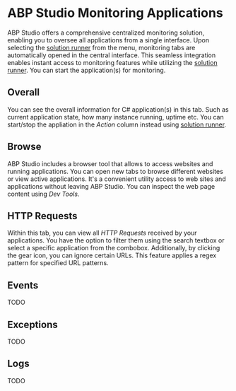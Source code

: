 # ABP Studio Monitoring Applications

ABP Studio offers a comprehensive centralized monitoring solution, enabling you to oversee all applications from a single interface. Upon selecting the [solution runner](./solution-explorer.md) from the menu, monitoring tabs are automatically opened in the central interface. This seamless integration enables instant access to monitoring features while utilizing the [solution runner](./solution-explorer.md). You can start the application(s) for monitoring.

## Overall

You can see the overall information for C# application(s) in this tab. Such as current application state, how many instance running, uptime etc. You can start/stop the appliation in the *Action* column instead using [solution runner](./solution-explorer.md).

## Browse

ABP Studio includes a browser tool that allows to access websites and running applications. You can open new tabs to browse different websites or view active applications. It's a convenient utility access to web sites and applications without leaving ABP Studio. You can inspect the web page content using *Dev Tools*.

## HTTP Requests

Within this tab, you can view all *HTTP Requests* received by your applications. You have the option to filter them using the search textbox or select a specific application from the combobox. Additionally, by clicking the gear icon, you can ignore certain URLs. This feature applies a regex pattern for specified URL patterns.

## Events

TODO

## Exceptions

TODO

## Logs

TODO
